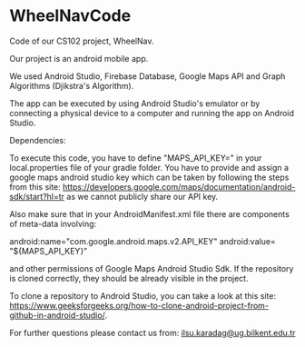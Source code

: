 # WheelNavCode

Code of our CS102 project, WheelNav.

Our project is an android mobile app.

We used Android Studio, Firebase Database, Google Maps API and Graph Algorithms (Djikstra's Algorithm).

The app can be executed by using Android Studio's emulator or by connecting a physical device to a computer and running the app on Android Studio.

Dependencies: 

To execute this code, you have to define "MAPS_API_KEY=" in your local.properties file of your gradle folder. You have to provide and assign a google maps android studio key which can be taken by following the steps from this site: https://developers.google.com/maps/documentation/android-sdk/start?hl=tr as we cannot publicly share our API key.

Also make sure that in your AndroidManifest.xml file there are components of meta-data involving:

android:name="com.google.android.maps.v2.API_KEY"
android:value= "${MAPS_API_KEY}"
 
and other permissions of Google Maps Android Studio Sdk. If the repository is cloned correctly, they should be already visible in the project. 

To clone a repository to Android Studio, you can take a look at this site: https://www.geeksforgeeks.org/how-to-clone-android-project-from-github-in-android-studio/.

For further questions please contact us from: ilsu.karadag@ug.bilkent.edu.tr
